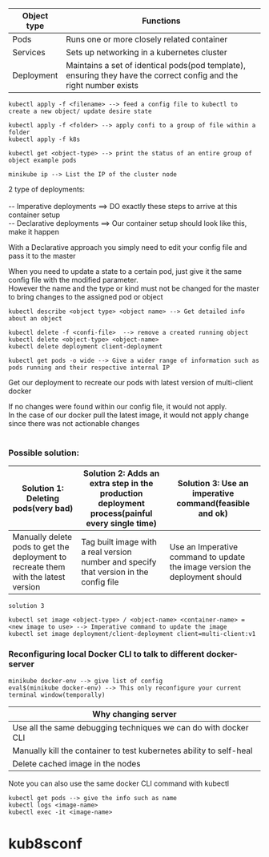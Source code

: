 
| Object type  | Functions |
| ------------- | ------------- |
| Pods  | Runs one or more closely related container  |
| Services  | Sets up networking in a kubernetes cluster  |
| Deployment  | Maintains a set of identical pods(pod template), ensuring they have the correct config and the right number exists  |


```
kubectl apply -f <filename> --> feed a config file to kubectl to create a new object/ update desire state
```
```
kubectl apply -f <folder> --> apply confi to a group of file within a folder
kubectl apply -f k8s
```

```
kubectl get <object-type> --> print the status of an entire group of object example pods
```

```
minikube ip --> List the IP of the cluster node
```

2 type of deployments:<br/><br/>
-- Imperative deployments ==> DO exactly these steps to arrive at this container setup <br/>
-- Declarative deployments ==> Our container setup should look like this, make it happen <br/>

With a Declarative approach you simply need to edit your config file and pass it to the master<br/>

When you need to update a state to a certain pod, just give it the same config file with the modified parameter.<br/>
However the name and the type or kind must not be changed for the master to bring changes to the assigned pod or object

```
kubectl describe <object type> <object name> --> Get detailed info about an object
```

```
kubectl delete -f <confi-file>  --> remove a created running object
kubectl delete <object-type> <object-name>
kubectl delete deployment client-deployment
```

```
kubectl get pods -o wide --> Give a wider range of information such as pods running and their respective internal IP
```

Get our deployment to recreate our pods with latest version of multi-client docker<br/>

If no changes were found within our config file, it would not apply.<br/>
In the case of our docker pull the latest image, it would not apply change since there was not actionable changes<br/><br/>

### Possible solution:

| Solution 1: Deleting pods(very bad)  | Solution 2: Adds an extra step in the production deployment process(painful every single time) | Solution 3: Use an imperative command(feasible and ok) |
| ------------- | ------------- |------------- |
| Manually delete pods to get the deployment to recreate them with the latest version  | Tag built image with a real version number and specify that version in the config file  | Use an Imperative command to update the image version the deployment should |

```
solution 3

kubectl set image <object-type> / <object-name> <container-name> = <new image to use> --> Imperative command to update the image
kubectl set image deployment/client-deployment client=multi-client:v1
```

### Reconfiguring local Docker CLI to talk to different docker-server
```
minikube docker-env --> give list of config
eval$(minikube docker-env) --> This only reconfigure your current terminal window(temporally)
```

| Why changing server  |
| ------------- |
| Use all the same debugging techniques we can do with docker CLI  |
| Manually kill the container to test kubernetes ability to self-heal |
| Delete cached image in the nodes |

Note you can also use the same docker CLI command with kubectl
```
kubectl get pods --> give the info such as name
kubectl logs <image-name>
kubectl exec -it <image-name>
```

# kub8sconf
